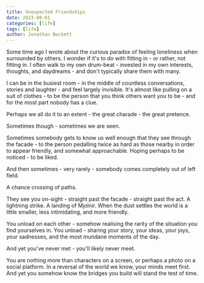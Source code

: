 ```yaml
---
title: Unexpected Friendships
date: 2023-08-01
categories: [life]
tags: [life]
author: Jonathan Beckett
---
```


Some time ago I wrote about the curious paradox of feeling loneliness when surrounded by others. I wonder if it's to do with fitting in - or rather, not fitting in. I often walk to my own drum-beat - invested in my own interests, thoughts, and daydreams - and don't typically share them with many.

I can be in the busiest room - in the middle of countless conversations, stories and laughter - and feel largely invisible. It's almost like pulling on a suit of clothes - to be the person that you think others want you to be - and for the most part nobody has a clue.

Perhaps we all do it to an extent - the great charade - the great pretence.

Sometimes though - sometimes we are seen.

Sometimes somebody gets to know us well enough that they see through the facade - to the person pedalling twice as hard as those nearby in order to appear friendly, and somewhat approachable. Hoping perhaps to be noticed - to be liked.

And then sometimes - very rarely - somebody comes completely out of left field.

A chance crossing of paths.

They see you on-sight - straight past the facade - straight past the act. A lightning strike. A landing of Mjolnir. When the dust settles the world is a little smaller, less intimidating, and more friendly. 

You unload on each other - somehow realising the rarity of the situation you find yourselves in. You unload - sharing your story, your ideas, your joys, your sadnesses, and the most mundane moments of the day.

And yet you've never met - you'll likely never meet.

You are nothing more than characters on a screen, or perhaps a photo on a social platform. In a reversal of the world we know, your minds meet first. And yet you somehow know the bridges you build will stand the test of time.